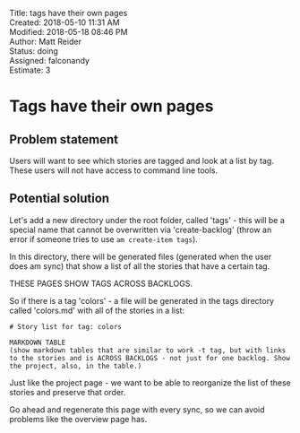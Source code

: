 Title: tags have their own pages  
Created: 2018-05-10 11:31 AM  
Modified: 2018-05-18 08:46 PM  
Author: Matt Reider  
Status: doing  
Assigned: falconandy  
Estimate: 3  

# Tags have their own pages

## Problem statement

Users will want to see which stories are tagged and look at a list by tag. These users will not have access to command line tools.

## Potential solution

Let's add a new directory under the root folder, called 'tags' - this will be a special name that cannot be overwritten via 'create-backlog' (throw an error if someone tries to use `am create-item tags`).

In this directory, there will be generated files (generated when the user does am sync) that show a list of all the stories that have a certain tag.

THESE PAGES SHOW TAGS ACROSS BACKLOGS.

So if there is a tag 'colors' - a file will be generated in the tags directory called 'colors.md' with all of the stories in a list:

```
# Story list for tag: colors

MARKDOWN TABLE
(show markdown tables that are similar to work -t tag, but with links to the stories and is ACROSS BACKLOGS - not just for one backlog. Show the project, also, in the table.)

```

Just like the project page - we want to be able to reorganize the list of these stories and preserve that order.

Go ahead and regenerate this page with every sync, so we can avoid problems like the overview page has.
